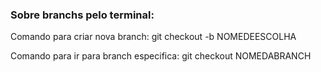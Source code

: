 ### Sobre branchs pelo terminal:
 Comando para criar nova branch: 
 git checkout -b NOMEDEESCOLHA

 Comando para ir para branch especifica:
 git checkout NOMEDABRANCH
